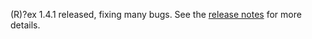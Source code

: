 (R)?ex 1.4.1 released, fixing many bugs. See the [release notes](/docs/release_notes/1.4.1.html) for more details.
